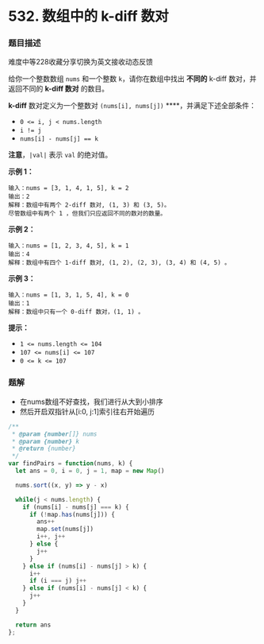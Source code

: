 # **532. 数组中的 k-diff 数对**

### 题目描述

难度中等228收藏分享切换为英文接收动态反馈

给你一个整数数组 `nums` 和一个整数 `k`，请你在数组中找出 **不同的** k-diff 数对，并返回不同的 **k-diff 数对** 的数目。

**k-diff** 数对定义为一个整数对 `(nums[i], nums[j])` ****，并满足下述全部条件：

- `0 <= i, j < nums.length`
- `i != j`
- `nums[i] - nums[j] == k`

**注意**，`|val|` 表示 `val` 的绝对值。

**示例 1：**

```
输入：nums = [3, 1, 4, 1, 5], k = 2
输出：2
解释：数组中有两个 2-diff 数对, (1, 3) 和 (3, 5)。
尽管数组中有两个 1 ，但我们只应返回不同的数对的数量。

```

**示例 2：**

```
输入：nums = [1, 2, 3, 4, 5], k = 1
输出：4
解释：数组中有四个 1-diff 数对, (1, 2), (2, 3), (3, 4) 和 (4, 5) 。

```

**示例 3：**

```
输入：nums = [1, 3, 1, 5, 4], k = 0
输出：1
解释：数组中只有一个 0-diff 数对，(1, 1) 。

```

**提示：**

- `1 <= nums.length <= 104`
- `107 <= nums[i] <= 107`
- `0 <= k <= 107`

### 题解

- 在nums数组不好查找，我们进行从大到小排序
- 然后开启双指针从[i:0, j:1]索引往右开始遍历

```jsx
/**
 * @param {number[]} nums
 * @param {number} k
 * @return {number}
 */
var findPairs = function(nums, k) {
  let ans = 0, i = 0, j = 1, map = new Map()

  nums.sort((x, y) => y - x)

  while(j < nums.length) {
    if (nums[i] - nums[j] === k) {
      if (!map.has(nums[j])) {
        ans++
        map.set(nums[j])
        i++, j++
      } else {
        j++
      }
    } else if (nums[i] - nums[j] > k) {
      i++
      if (i === j) j++
    } else if (nums[i] - nums[j] < k) {
      j++
    }
  }

  return ans
};
```